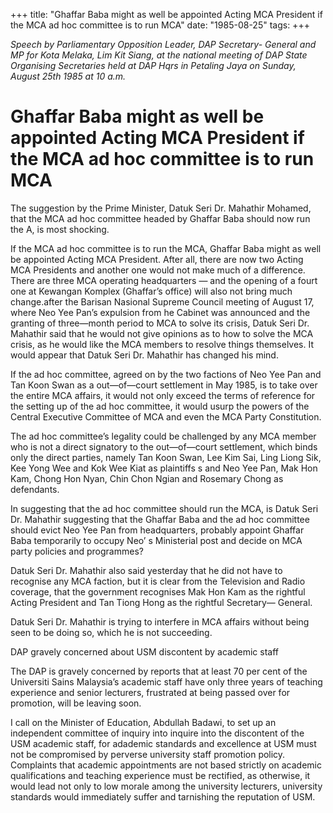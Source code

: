 +++ 
title: "Ghaffar Baba might as well be appointed Acting MCA President if the MCA ad hoc committee is to run MCA"
date: "1985-08-25"
tags:
+++

_Speech by Parliamentary Opposition Leader, DAP Secretary- General and MP for Kota Melaka, Lim Kit Siang, at the national meeting of DAP State Organising Secretaries held at DAP Hqrs in Petaling Jaya on Sunday, August 25th 1985 at 10 a.m._

# Ghaffar Baba might as well be appointed Acting MCA President if the MCA ad hoc committee is to run MCA

The suggestion by the Prime Minister, Datuk Seri Dr. Mahathir Mohamed, that the MCA ad hoc committee headed by Ghaffar Baba should now run the A, is most shocking.</u>

If the MCA ad hoc committee is to run the MCA, Ghaffar Baba might as well be appointed Acting MCA President. After all, there are now two Acting MCA Presidents and another one would not make much of a difference. There are three MCA operating headquarters — and the opening of a fourt one at Kewangan Komplex (Ghaffar’s office) will also not bring much change.after the Barisan Nasional Supreme Council meeting of August 17, where Neo Yee Pan’s expulsion from he Cabinet was announced and the granting of three—month period to MCA to solve its crisis, Datuk Seri Dr. Mahathir said that he would not give opinions as to how to solve the MCA crisis, as he would like the MCA members to resolve things themselves. It would appear that Datuk Seri Dr. Mahathir has changed his mind.

If the ad hoc committee, agreed on by the two factions of Neo Yee Pan and Tan Koon Swan as a out—of—court settlement in May 1985, is to take over the entire MCA affairs, it would not only exceed the terms of reference for the setting up of the ad hoc committee, it would usurp the powers of the Central Executive Committee of MCA and even the MCA Party Constitution.

The ad hoc committee’s legality could be challenged by any MCA member who is not a direct signatory to the out—of—court settlement, which binds only the direct parties, namely Tan Koon Swan, Lee Kim Sai, Ling Liong Sik, Kee Yong Wee and Kok Wee Kiat as plaintiffs s and Neo Yee Pan, Mak Hon Kam, Chong Hon Nyan, Chin Chon Ngian and Rosemary Chong as defendants.

In suggesting that the ad hoc committee should run the MCA, is Datuk Seri Dr. Mahathir suggesting that the Ghaffar Baba and the ad hoc committee should evict Neo Yee Pan from headquarters, probably appoint Ghaffar Baba temporarily to occupy Neo’ s Ministerial post and decide on MCA party policies and programmes?

Datuk Seri Dr. Mahathir also said yesterday that he did not have to recognise any MCA faction, but it is clear from the Television and Radio coverage, that the government recognises Mak Hon Kam as the rightful Acting President and Tan Tiong Hong as the rightful Secretary— General.

Datuk Seri Dr. Mahathir is trying to interfere in MCA affairs without being seen to be doing so, which he is not succeeding.

DAP gravely concerned about USM discontent by academic staff

The DAP is gravely concerned by reports that at least 70 per cent of the Universiti Sains Malaysia’s academic staff have only three years of teaching experience and senior lecturers, frustrated at being passed over for promotion, will be leaving soon.

I call on the Minister of Education, Abdullah Badawi, to set up an independent committee of inquiry into inquire into the discontent of the USM academic staff, for adademic standards and excellence at USM must not be compromised by perverse university staff promotion policy. Complaints that academic appointments are not based strictly on academic qualifications and teaching experience must be rectified, as otherwise, it would lead not only to low morale among the university lecturers, university standards would immediately suffer and tarnishing the reputation of USM.
 

